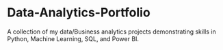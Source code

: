 # Data-Analytics-Portfolio
A collection of my data/Business analytics projects demonstrating skills in Python, Machine Learning, SQL, and Power BI.
